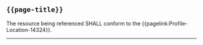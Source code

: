 ## <code>{{page-title}}</code>

The resource being referenced SHALL conform to the {{pagelink:Profile-Location-14324}}.

---